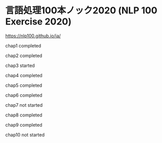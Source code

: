 # 言語処理100本ノック2020 (NLP 100 Exercise 2020)

https://nlp100.github.io/ja/

chap1  completed

chap2  completed

chap3  started

chap4  completed

chap5  completed

chap6  completed

chap7  not started

chap8  completed

chap9  completed

chap10 not started
